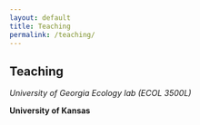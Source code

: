 ```yaml
---
layout: default
title: Teaching
permalink: /teaching/
---
```


## Teaching
*University of Georgia*
*Ecology lab (ECOL 3500L)*

**University of Kansas**
